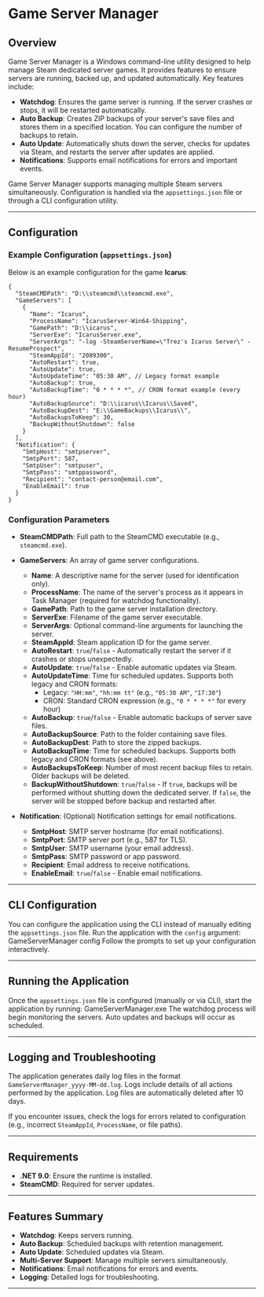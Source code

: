 # Game Server Manager

## Overview
Game Server Manager is a Windows command-line utility designed to help manage Steam dedicated server games. It provides features to ensure servers are running, backed up, and updated automatically. Key features include:

- **Watchdog**: Ensures the game server is running. If the server crashes or stops, it will be restarted automatically.
- **Auto Backup**: Creates ZIP backups of your server's save files and stores them in a specified location. You can configure the number of backups to retain.
- **Auto Update**: Automatically shuts down the server, checks for updates via Steam, and restarts the server after updates are applied.
- **Notifications**: Supports email notifications for errors and important events.

Game Server Manager supports managing multiple Steam servers simultaneously. Configuration is handled via the `appsettings.json` file or through a CLI configuration utility.

---

## Configuration

### Example Configuration (`appsettings.json`)
Below is an example configuration for the game **Icarus**:
```
{
  "SteamCMDPath": "D:\\steamcmd\\steamcmd.exe",
  "GameServers": [
    {
      "Name": "Icarus",
      "ProcessName": "IcarusServer-Win64-Shipping",
      "GamePath": "D:\\icarus",
      "ServerExe": "IcarusServer.exe",
      "ServerArgs": "-log -SteamServerName=\"Trez's Icarus Server\" -ResumeProspect",
      "SteamAppId": "2089300",
      "AutoRestart": true,
      "AutoUpdate": true,
      "AutoUpdateTime": "05:30 AM", // Legacy format example
      "AutoBackup": true,
      "AutoBackupTime": "0 * * * *", // CRON format example (every hour)
      "AutoBackupSource": "D:\\icarus\\Icarus\\Saved",
      "AutoBackupDest": "E:\\GameBackups\\Icarus\\",
      "AutoBackupsToKeep": 30,
      "BackupWithoutShutdown": false
    }
  ],
  "Notification": {
    "SmtpHost": "smtpserver",
    "SmtpPort": 587,
    "SmtpUser": "smtpuser",
    "SmtpPass": "smtppassword",
    "Recipient": "contact-person@email.com",
    "EnableEmail": true
  }
}
```

### Configuration Parameters
- **SteamCMDPath**: Full path to the SteamCMD executable (e.g., `steamcmd.exe`).
- **GameServers**: An array of game server configurations.
  - **Name**: A descriptive name for the server (used for identification only).
  - **ProcessName**: The name of the server's process as it appears in Task Manager (required for watchdog functionality).
  - **GamePath**: Path to the game server installation directory.
  - **ServerExe**: Filename of the game server executable.
  - **ServerArgs**: Optional command-line arguments for launching the server.
  - **SteamAppId**: Steam application ID for the game server.
  - **AutoRestart**: `true`/`false` - Automatically restart the server if it crashes or stops unexpectedly.
  - **AutoUpdate**: `true`/`false` - Enable automatic updates via Steam.
  - **AutoUpdateTime**: Time for scheduled updates. Supports both legacy and CRON formats:
    - Legacy: `"HH:mm"`, `"hh:mm tt"` (e.g., `"05:30 AM"`, `"17:30"`)
    - CRON: Standard CRON expression (e.g., `"0 * * * *"` for every hour)
  - **AutoBackup**: `true`/`false` - Enable automatic backups of server save files.
  - **AutoBackupSource**: Path to the folder containing save files.
  - **AutoBackupDest**: Path to store the zipped backups.
  - **AutoBackupTime**: Time for scheduled backups. Supports both legacy and CRON formats (see above).
  - **AutoBackupsToKeep**: Number of most recent backup files to retain. Older backups will be deleted.
  - **BackupWithoutShutdown**: `true`/`false` - If `true`, backups will be performed without shutting down the dedicated server. If `false`, the server will be stopped before backup and restarted after.

- **Notification**: (Optional) Notification settings for email notifications.
  - **SmtpHost**: SMTP server hostname (for email notifications).
  - **SmtpPort**: SMTP server port (e.g., 587 for TLS).
  - **SmtpUser**: SMTP username (your email address).
  - **SmtpPass**: SMTP password or app password.
  - **Recipient**: Email address to receive notifications.
  - **EnableEmail**: `true`/`false` - Enable email notifications.

---

## CLI Configuration
You can configure the application using the CLI instead of manually editing the `appsettings.json` file. Run the application with the `config` argument:
GameServerManager config
Follow the prompts to set up your configuration interactively.

---

## Running the Application
Once the `appsettings.json` file is configured (manually or via CLI), start the application by running:
GameServerManager.exe
The watchdog process will begin monitoring the servers. Auto updates and backups will occur as scheduled.

---

## Logging and Troubleshooting
The application generates daily log files in the format `GameServerManager_yyyy-MM-dd.log`. Logs include details of all actions performed by the application. Log files are automatically deleted after 10 days.

If you encounter issues, check the logs for errors related to configuration (e.g., incorrect `SteamAppId`, `ProcessName`, or file paths).

---

## Requirements
- **.NET 9.0**: Ensure the runtime is installed.
- **SteamCMD**: Required for server updates.

---

## Features Summary
- **Watchdog**: Keeps servers running.
- **Auto Backup**: Scheduled backups with retention management.
- **Auto Update**: Scheduled updates via Steam.
- **Multi-Server Support**: Manage multiple servers simultaneously.
- **Notifications**: Email notifications for errors and events.
- **Logging**: Detailed logs for troubleshooting.

---






